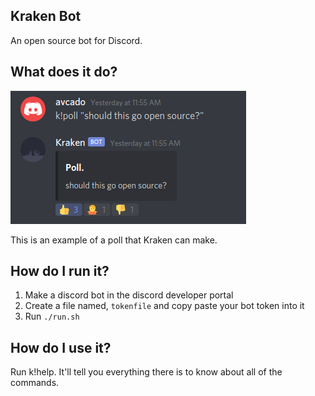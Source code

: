## Kraken Bot

An open source bot for Discord.

## What does it do?

![Image](./readme_img_0.png)

This is an example of a poll that Kraken can make.

## How do I run it?

1. Make a discord bot in the discord developer portal
2. Create a file named, `tokenfile` and copy paste your bot token into it
3. Run `./run.sh`

## How do I use it?

Run k!help. It'll tell you everything there is to know about all of the commands.
